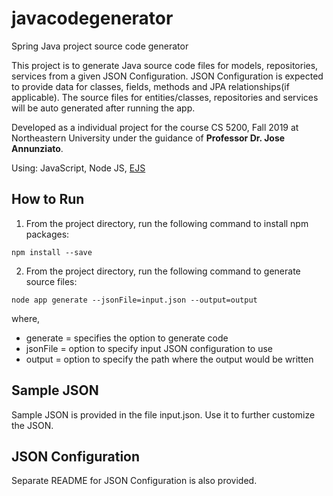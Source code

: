 # javacodegenerator

Spring Java project source code generator

This project is to generate Java source code files for models, repositories, services from a given JSON Configuration.
JSON Configuration is expected to provide data for classes, fields, methods and JPA relationships(if applicable). 
The source files for entities/classes, repositories and services will be auto generated after running the app.

Developed as a individual project for the course CS 5200, Fall 2019 at Northeastern University under the guidance of **Professor Dr. Jose Annunziato**. 

Using: JavaScript, Node JS, [EJS](https://ejs.co/)


## How to Run

1. From the project directory, run the following command to install npm packages:
```
npm install --save
```

2. From the project directory, run the following command to generate source files:
```
node app generate --jsonFile=input.json --output=output
```

where,
* generate = specifies the option to generate code
* jsonFile = option to specify input JSON configuration to use
* output = option to specify the path where the output would be written


## Sample JSON
Sample JSON is provided in the file input.json. Use it to further customize the JSON.

## JSON Configuration
Separate README for JSON Configuration is also provided.
